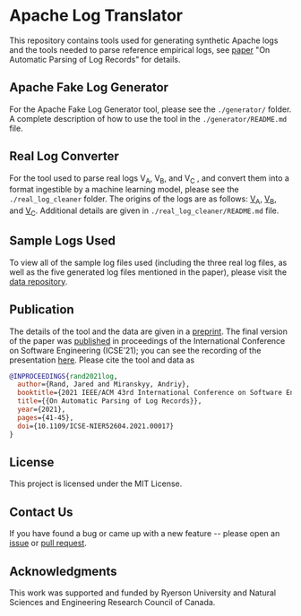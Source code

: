 # Apache Log Translator

This repository contains tools used for generating synthetic Apache logs and the tools needed to parse reference empirical logs, see [paper](https://arxiv.org/abs/2102.06320) "On Automatic Parsing of Log Records" for details. 

## Apache Fake Log Generator

For the Apache Fake Log Generator tool, please see the `./generator/` folder. A complete description of how to use the tool in the `./generator/README.md` file.

## Real Log Converter

For the tool used to parse real logs V<sub>A</sub>, V<sub>B</sub>, and V<sub>C</sub> , and convert them into a format ingestible by a machine learning model, please see the `./real_log_cleaner` folder. The origins of the logs are as follows: [V<sub>A</sub>](https://github.com/ocatak/apache-http-logs/blob/b7713f88368443501a296a6adda06475d491d6fb/netsparker.txt), [V<sub>B</sub>](https://github.com/ocatak/apache-http-logs/blob/b7713f88368443501a296a6adda06475d491d6fb/acunetix.txt), and [V<sub>C</sub>](https://github.com/elastic/examples/blob/bc53b584c0f9f574d4373193334bf03541a54936/Common%20Data%20Formats/apache_logs/apache_logs). Additional details are given in `./real_log_cleaner/README.md` file.

## Sample Logs Used

To view all of the sample log files used (including the three real log files, as well as the five generated log files mentioned in the paper), please visit the [data repository](https://doi.org/10.5281/zenodo.4536514).

## Publication

The details of the tool and the data are given in a [preprint](https://arxiv.org/abs/2102.06320). The final version of the paper was [published](https://www.doi.org/10.1109/ICSE-NIER52604.2021.00017) in proceedings of the International Conference on Software Engineering (ICSE’21); you can see the recording of the presentation [here](https://conf.researchr.org/details/icse-2021/icse-2021-New-Ideas-and-Emerging-Results/14/On-Automatic-Parsing-of-Log-Records). Please cite the tool and data as

```bibtex
@INPROCEEDINGS{rand2021log,
  author={Rand, Jared and Miranskyy, Andriy},
  booktitle={2021 IEEE/ACM 43rd International Conference on Software Engineering: New Ideas and Emerging Results (ICSE-NIER)}, 
  title={{On Automatic Parsing of Log Records}}, 
  year={2021},
  pages={41-45},
  doi={10.1109/ICSE-NIER52604.2021.00017}
}
```

## License

This project is licensed under the MIT License.

## Contact Us

If you have found a bug or came up with a new feature -- please open an [issue](https://github.com/WulffHunter/log_generator/issues) or [pull request](https://github.com/WulffHunter/log_generator/pulls).

## Acknowledgments

This work was supported and funded by Ryerson University and Natural Sciences and Engineering Research Council of Canada.
